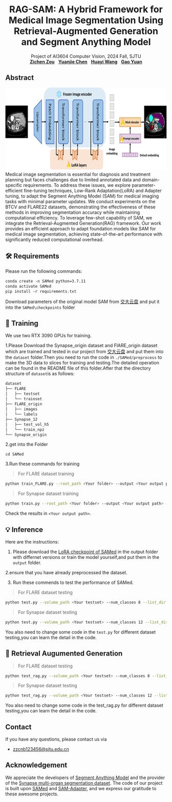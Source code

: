 <h1 align="center">
RAG-SAM: A Hybrid Framework for Medical Image Segmentation Using Retrieval-Augmented Generation and Segment Anything Model
</h1>
<p align="center">
    Project of AI3604 Computer Vision, 2024 Fall, SJTU
    <br />
    <a href="https://github.com/zzctmd"><strong>Zichen Zou</strong></a>
    &nbsp;
    <a href="https://github.com/ccmoony"><strong>Yuanjie Chen</strong></a>
    &nbsp;
    <a href="https://github.com/why618188"><strong>Huayi Wang</strong></a>
    &nbsp;
    <a href="https://github.com/Yog24"><strong>Gao Yuan</strong></a>
    <br />
</p>

## Abstract
<img src="assets/sampled/SAMed.png" height="260px"/>  
Medical image segmentation is essential for diagnosis and treatment planning but faces challenges due to limited annotated data and domain-specific requirements. To address these issues, we explore parameter-efficient fine-tuning techniques, Low-Rank Adaptation(LoRA) and Adapter tuning, to adapt the Segment Anything Model (SAM) for medical imaging tasks with minimal parameter updates. We conduct experiments on the BTCV and FLARE22 datasets, demonstrating the effectiveness of these methods in improving segmentation accuracy while maintaining computational efficiency. To leverage few-shot capability of SAM, we integrate the Retrieval-Augmented Generation(RAG) framework. Our work provides an efficient approach to adapt foundation models like SAM for medical image segmentation, achieving state-of-the-art performance with significantly reduced computational overhead.


## 🛠️ Requirements
Please run the following commands:
```
conda create -n SAMed python=3.7.11
conda activate SAMed
pip install -r requirements.txt 
```

Download parameters of the original model SAM from [交大云盘](https://jbox.sjtu.edu.cn/l/q1hgrW) and put it into the `SAMed\checkpoints` folder

## 🚀 Training
We use two RTX 3090 GPUs for training.

1.Please Download the Synapse_origin dataset and FlARE_origin dataset which are trained and tested in our project from [交大云盘](https://jbox.sjtu.edu.cn/l/q1hgrW) and put them into the `dataset` folder.Then you need to run the code in `./SAMed/preprocess` to make the 3D data to slices for training and testing.The detailed operation can be found in the README file of this folder.After that  the directory structure of `dataset`is as follows:
```
dataset
├── FLARE
│   ├── testset
│   └── trainset
├── FLARE_origin
│   ├── images
│   └── labels
├── Synapse_12
│   ├── test_vol_h5
│   └── train_npz
└── Synapse_origin
```

2.get into the Folder
```
cd SAMed
```

3.Run these commands for training

>For FLARE dataset training
```bash
python train_FLARE.py --root_path <Your folder> --output <Your output path> --warmup --AdamW 
```

>For Synapse dataset training
```bash
python train.py --root_path <Your folder> --output <Your output path> --warmup --AdamW 
```

Check the results in `<Your output path>`.

## 💡 Inference
Here are the instructions: 
1. Please download the [LoRA checkpoint of SAMed](https://jbox.sjtu.edu.cn/l/q1hgrW) in the output folder with differnet versions or train the model yourself,and put them in the `output` folder.

2.ensure that you have already preprocessed the dataset.

3. Run these commends to test the performance of SAMed.
>For FLARE dataset testing
```bash
python test.py --volume_path <Your testset> --num_classes 8 --list_dir <Your listdir> --is_savenii --output_dir <Your output directory> --lora_ckpt <Your pretrained model> 
```

>For Synapse dataset testing
```bash
python test.py --volume_path <Your testset> --num_classes 12 --list_dir <Your listdir> --is_savenii --output_dir <Your output directory> --lora_ckpt <Your pretrained model> 
```

You also need to change some code in the `test.py` for different dataset testing,you can learn the detail in the code.

## 📖 Retrieval Augumented Generation
>For FLARE dataset testing
```bash
python test_rag.py --volume_path <Your testset> --num_classes 8 --list_dir <Your listdir> --is_savenii --output_dir <Your output directory> --lora_ckpt <Your pretrained model>
```

>For Synapse dataset testing
```bash
python test_rag.py --volume_path <Your testset> --num_classes 12 --list_dir <Your listdir> --is_savenii --output_dir <Your output directory> --lora_ckpt <Your pretrained model> 
```

You also need to change some code in the test_rag.py for different dataset testing,you can learn the detail in the code.

## Contact
If you have any questions, please contact us via 
- zzcnb123456@sjtu.edu.cn

## Acknowledgement
We appreciate the developers of [Segment Anything Model](https://github.com/facebookresearch/segment-anything) and the provider of the [Synapse multi-organ segmentation dataset](https://www.synapse.org/#!Synapse:syn3193805/wiki/217789). The code of our project is built upon [SAMed](https://github.com/hitachinsk/SAMed) and [SAM-Adapter](https://github.com/tianrun-chen/SAM-Adapter-PyTorch), and we express our gratitude to these awesome projects.





